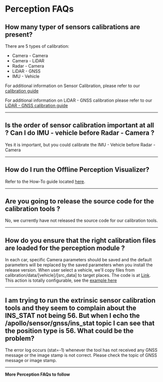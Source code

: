 # Perception FAQs

## How many typer of sensors calibrations are present?

There are 5 types of calibration:

- Camera - Camera
- Camera - LiDAR
- Radar - Camera
- LiDAR - GNSS
- IMU - Vehicle

For additional information on Sensor Calibration, please refer to our
[calibration guide](../quickstart/apollo_2_0_sensor_calibration_guide.md)

For additional information on LiDAR - GNSS calibration please refer to our
[LiDAR - GNSS calibration guide](https://github.com/ApolloAuto/apollo/blob/r1.5.0/docs/quickstart/apollo_1_5_lidar_calibration_guide.md)

---

## Is the order of sensor calibration important at all ? Can I do IMU - vehicle before Radar - Camera ?

Yes it is important, but you could calibrate the IMU - Vehicle before Radar -
Camera

---

## How do I run the Offline Perception Visualizer?

Refer to the How-To guide located
[here](../howto/how_to_run_offline_perception_visualizer.md).

---

## Are you going to release the source code for the calibration tools ?

No, we currently have not released the source code for our calibration tools.

---

## How do you ensure that the right calibration files are loaded for the perception module ?

In each car, specific Camera parameters should be saved and the default
parameters will be replaced by the saved parameters when you install the release
version. When user select a vehicle, we'll copy files from
calibration/data/[vehicle]/[src_data] to target places. The code is at
[Link](../../modules/dreamview/backend/hmi/vehicle_manager.cc). This action is
totally configurable, see the
[example here](../../modules/dreamview/conf/vehicle_data.pb.txt)

---

## I am trying to run the extrinsic sensor calibration tools and they seem to complain about the INS_STAT not being 56. But when I echo the /apollo/sensor/gnss/ins_stat topic I can see that the position type is 56. What could be the problem?

The error log occurs (stat=-1) whenever the tool has not received any GNSS
message or the image stamp is not correct. Please check the topic of GNSS
message or image stamp.

---

**More Perception FAQs to follow**
